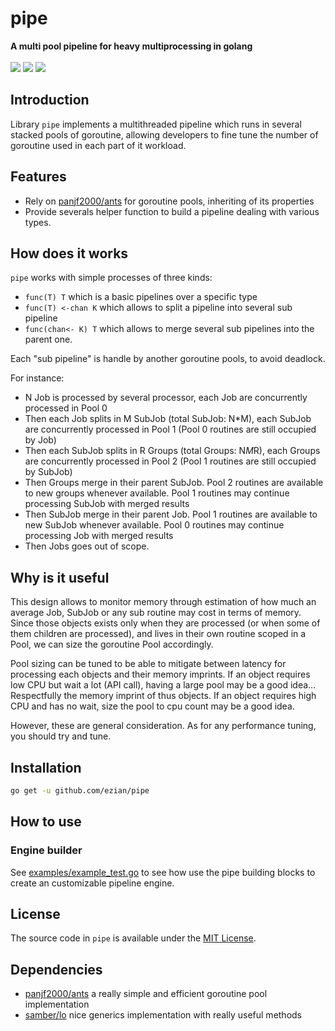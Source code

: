 <p align="center">
<h1>pipe</h1>
<b>A multi pool pipeline for heavy multiprocessing in golang</b>
<br/><br/>
<a title="Build Status" target="_blank" href="https://github.com/Ezian/pipe/actions?query=workflow%3ATests"><img src="https://img.shields.io/github/actions/workflow/status/Ezian/pipe/test.yml?branch=master&style=flat-square&logo=github-actions" /></a>
<a href="https://codecov.io/gh/Ezian/pipe" ><img src="https://codecov.io/gh/Ezian/pipe/graph/badge.svg?token=TPB68RCES0"/></a>
<a title="Go Report Card" target="_blank" href="https://goreportcard.com/report/github.com/Ezian/pipe"><img src="https://goreportcard.com/badge/github.com/Ezian/pipe?style=flat-square" /></a>
<!-- <a title="Doc for pipe" target="_blank" href="https://pkg.go.dev/github.com/Ezian/pipe/v2?tab=doc"><img src="https://img.shields.io/badge/go.dev-doc-007d9c?style=flat-square&logo=read-the-docs" /></a> -->
<!--<a title="Mentioned in Awesome Go" target="_blank" href="https://github.com/avelino/awesome-go#goroutines"><img src="https://awesome.re/mentioned-badge-flat.svg" /></a>-->
</p>


## Introduction

Library `pipe` implements a multithreaded pipeline which runs in several stacked pools of goroutine, allowing developers to fine tune the number of goroutine used in each part of it workload.

## Features

* Rely on [panjf2000/ants](https://github.com/panjf2000/ants) for goroutine pools, inheriting of its properties
* Provide severals helper function to build a pipeline dealing with various types.

## How does it works

`pipe` works with simple processes of three kinds:

* `func(T) T` which is a basic pipelines over a specific type
* `func(T) <-chan K` which allows to split a pipeline into several sub pipeline
* `func(chan<- K) T` which allows to merge several sub pipelines into the parent one.

Each "sub pipeline" is handle by another goroutine pools, to avoid deadlock.

For instance:

- N Job is processed by several processor, each Job are concurrently processed in Pool 0
- Then each Job splits in M SubJob (total SubJob: N*M), each SubJob are concurrently processed in Pool 1 (Pool 0 routines are still occupied by Job)
- Then each SubJob splits in R Groups (total Groups: N*M*R), each Groups are concurrently processed in Pool 2 (Pool 1 routines are still occupied by SubJob)
- Then Groups merge in their parent SubJob. Pool 2 routines are available to new groups whenever available. Pool 1 routines may continue processing SubJob with merged results
- Then SubJob merge in their parent Job. Pool 1 routines are available to new SubJob whenever available. Pool 0 routines may continue processing Job with merged results
- Then Jobs goes out of scope.

## Why is it useful

This design allows to monitor memory through estimation of how much an average Job, SubJob or any sub routine may cost in terms of memory.
Since those objects exists only when they are processed (or when some of them children are processed), and lives in their own routine scoped in a Pool, we can size the
goroutine Pool accordingly.

Pool sizing can be tuned to be able to mitigate between latency for processing each objects and their memory imprints. If an object requires low CPU but wait a lot (API call),
having a large pool may be a good idea... Respectfully the memory imprint of thus objects. If an object requires high CPU and has no wait, size the pool to cpu count may be a good idea.

However, these are general consideration. As for any performance tuning, you should try and tune.

## Installation

```sh
go get -u github.com/ezian/pipe
```

## How to use

### Engine builder

See [examples/example_test.go](/examples/example_test.go) to see how use the pipe building blocks to create an customizable pipeline engine.



## License

The source code in `pipe` is available under the [MIT License](/LICENSE).

## Dependencies

* [panjf2000/ants](https://github.com/panjf2000/ants) a really simple and efficient goroutine pool implementation
* [samber/lo](https://github.com/samber/lo) nice generics implementation with really useful methods



